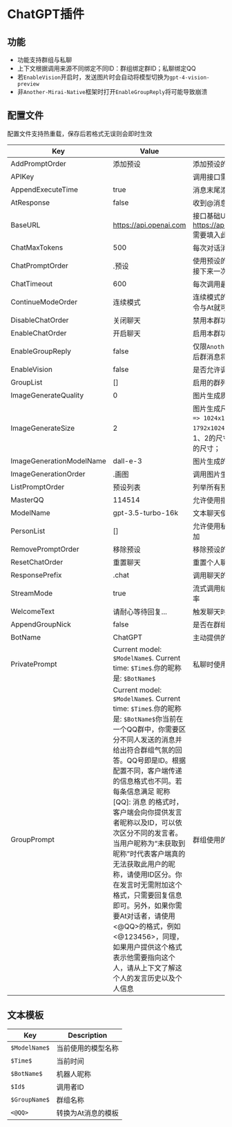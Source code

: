 # ChatGPT插件

## 功能
- 功能支持群组与私聊
- 上下文根据调用来源不同绑定不同ID：群组绑定群ID；私聊绑定QQ
- 若`EnableVision`开启时，发送图片时会自动将模型切换为`gpt-4-vision-preview`
- 非`Another-Mirai-Native`框架时打开`EnableGroupReply`将可能导致崩溃

## 配置文件
配置文件支持热重载，保存后若格式无误则会即时生效

| Key                        | Value | Description                              |
|----------------------------|-------|------------------------------------------|
| AddPromptOrder             | 添加预设 | 添加预设的指令 |
| APIKey                     |       | 调用接口需要的Key |
| AppendExecuteTime          | true | 消息末尾添加执行时间 |
| AtResponse                 | false | 收到@消息时触发回复 |
| BaseURL                    | https://api.openai.com | 接口基础Url，例如：https://api.openai.com/v1/chat/completions 需要填入此处的为https://api.openai.com |
| ChatMaxTokens              | 500 | 每次对话消费的最大Token数 |
| ChatPromptOrder            | .预设 | 使用预设的指令，触发后，使用指令的用户在接下来一次对话将会使用预设 |
| ChatTimeout                | 600 | 每次调用最大的超时时长 单位s |
| ContinueModeOrder          | 连续模式 | 连续模式的指令，使用指令的用户无需触发指令与At就可以触发聊天功能 |
| DisableChatOrder           | 关闭聊天 | 禁用本群功能的指令，仅限`MasterQQ`用户调用 |
| EnableChatOrder            | 开启聊天 | 启用本群功能的指令，仅限`MasterQQ`用户调用 |
| EnableGroupReply           | false | 仅限`Another-Mirai-Native`兼容框架，启用之后群消息将会使用回复 |
| EnableVision               | false | 是否允许调用`gpt-4-vision-preview`模型 |
| GroupList                  | [] | 启用的群列表 |
| ImageGenerateQuality       | 0 | 图片生成质量：`1 => HD` `0 => Standard` |
| ImageGenerateSize          | 2 | 图片生成尺寸：`0 => 256x256` `1 => 512x512` `2 => 1024x1024` `3 => 1024x1792` `4 => 1792x1024` 注意：`dall-e-2`模型只可使用0、1、2的尺寸；`dall-e-3`模型只可使用2、3、4的尺寸； |
| ImageGenerationModelName   | dall-e-3 | 图片生成的模型 |
| ImageGenerationOrder       | .画图 | 调用图片生成的指令 |
| ListPromptOrder            | 预设列表 | 列举所有预设的指令 |
| MasterQQ                   | 114514 | 允许使用指令开启、关闭群组功能的QQ |
| ModelName                  | gpt-3.5-turbo-16k | 文本聊天使用的模型 |
| PersonList                 | [] | 允许使用私聊触发聊天的QQ列表，需要手动添加 |
| RemovePromptOrder          | 移除预设 | 移除预设的指令 |
| ResetChatOrder             | 重置聊天 | 重置个人聊天上下文指令 |
| ResponsePrefix             | .chat | 调用聊天的前缀之类 |
| StreamMode                 | true | 流式调用结果，启用后可提降低调用失败的概率 |
| WelcomeText                | 请耐心等待回复... | 触发聊天时发送的文本 |
| AppendGroupNick            | false | 是否在群组对话时附加对话者的昵称与QQ |
| BotName                    | ChatGPT | 主动提供的机器人昵称 |
| PrivatePrompt              | Current model: `$ModelName$`. Current time: `$Time$`.你的昵称是: `$BotName$` | 私聊时使用的Prompt |
| GroupPrompt                | Current model: `$ModelName$`. Current time: `$Time$`.你的昵称是: `$BotName$`你当前在一个QQ群中，你需要区分不同人发送的消息并给出符合群组气氛的回答。QQ号即是ID。根据配置不同，客户端传递的信息格式也不同。若每条信息满足 昵称[QQ]: 消息 的格式时，客户端会向你提供发言者昵称以及ID，可以依次区分不同的发言者。当用户昵称为“未获取到昵称”时代表客户端真的无法获取此用户的昵称，请使用ID区分。你在发言时无需附加这个格式，只需要回复信息即可。另外，如果你需要At对话者，请使用<@QQ>的格式，例如<@123456>，同理，如果用户提供这个格式表示他需要指向这个人，请从上下文了解这个人的发言历史以及个人信息 | 群组使用的Prompt |

## 文本模板
| Key                        | Description                              |
|----------------------------|------------------------------------------|
|`$ModelName$`|当前使用的模型名称|
|`$Time$`|当前时间|
|`$BotName$`|机器人昵称|
|`$Id$`|调用者ID|
|`$GroupName$`|群组名称|
|`<@QQ>`|转换为At消息的模板|
